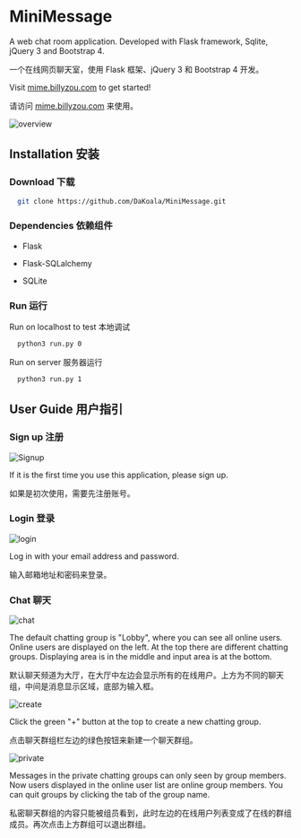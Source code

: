 # MiniMessage
A web chat room application. Developed with Flask framework, Sqlite, jQuery 3 and Bootstrap 4.

一个在线网页聊天室，使用 Flask 框架、jQuery 3 和 Bootstrap 4 开发。

Visit [mime.billyzou.com](http://mime.billyzou.com/) to get started!

请访问 [mime.billyzou.com](http://mime.billyzou.com/) 来使用。

![overview](https://s1.ax1x.com/2018/04/12/CEUS1O.png)

## Installation 安装

### Download 下载

```bash
  git clone https://github.com/DaKoala/MiniMessage.git
```

### Dependencies 依赖组件

- Flask

- Flask-SQLalchemy

- SQLite

### Run 运行

Run on localhost to test 本地调试

```bash
  python3 run.py 0
```

Run on server 服务器运行

```bash
  python3 run.py 1
```

## User Guide 用户指引

### Sign up 注册

![Signup](https://s1.ax1x.com/2018/04/12/CEUiBd.png)

If it is the first time you use this application, please sign up.

如果是初次使用，需要先注册账号。

### Login 登录
![login](https://s1.ax1x.com/2018/04/12/CEUFHA.png)

Log in with your email address and password.

输入邮箱地址和密码来登录。

### Chat 聊天

![chat](https://s1.ax1x.com/2018/04/12/CEUpcD.png)

The default chatting group is "Lobby", where you can see all online users. Online users are displayed on the left. At the top there are different chatting groups. Displaying area is in the middle and input area is at the bottom. 

默认聊天频道为大厅，在大厅中左边会显示所有的在线用户。上方为不同的聊天组，中间是消息显示区域，底部为输入框。

![create](https://s1.ax1x.com/2018/04/12/CEUPnH.png)

Click the green "+" button at the top to create a new chatting group.

点击聊天群组栏左边的绿色按钮来新建一个聊天群组。

![private](https://s1.ax1x.com/2018/04/12/CEU9je.png)

Messages in the private chatting groups can only seen by group members. Now users displayed in the online user list are online group members. You can quit groups by clicking the tab of the group name.

私密聊天群组的内容只能被组员看到，此时左边的在线用户列表变成了在线的群组成员。再次点击上方群组可以退出群组。
